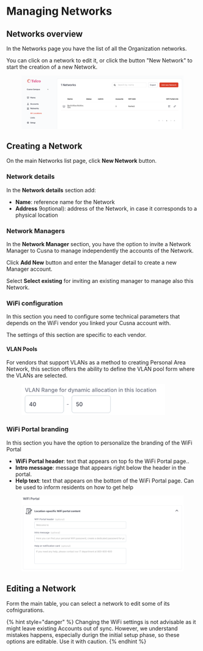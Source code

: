 # Managing Networks

## Networks overview

In the Networks page you have the list of all the Organization networks.

You can click on a network to edit it, or click the button "New Network" to start the creation of a new Network.

<figure><img src="../../.gitbook/assets/image (341).png" alt=""><figcaption></figcaption></figure>



## Creating a Network

On the main Networks list page, click **New Network** button.

### Network details

In the **Network details** section add:

* **Name**: reference name for the Network
* **Address** 9optional): address of the Network, in case it corresponds to a physical location

### Network Managers

In the **Network Manager** section, you have the option to invite a Network Manager to Cusna to manage independently the accounts of the Network.

Click **Add New** button and enter the Manager detail to create a new Manager account.

Select **Select existing** for inviting an existing manager to manage also this Network.&#x20;



### WiFi configuration

In this section you need to configure some technical parameters that depends on the WiFi vendor you linked your Cusna account with.

The settings of this section are specific to each vendor.

#### VLAN Pools

For vendors that support VLANs as a method to creating Personal Area Network, this section offers the ability to define the VLAN pool form where the VLANs are selected.

<figure><img src="../../.gitbook/assets/image (13) (1).png" alt="" width="375"><figcaption></figcaption></figure>



### WiFi Portal branding

In this section you have the option to personalize the branding of the WiFi Portal

* **WiFi Portal header**: text that appears on top fo the WiFi Portal page..
* **Intro message**: message that appears right below the header in the portal.
* **Help text**: text that appears on the bottom of the WiFi Portal page. Can be used to inform residents on how to get help

<figure><img src="../../.gitbook/assets/image (14) (1).png" alt=""><figcaption></figcaption></figure>

## Editing a Network

Form the main table, you can select a network to edit some of its cofnigurations.

{% hint style="danger" %}
Changing the WiFi settings is not advisable as it might leave existing Accounts out of sync. However, we understand mistakes happens, especially durign the initial setup phase, so these options are editable. Use it with caution.
{% endhint %}

